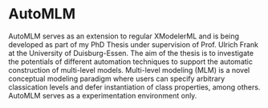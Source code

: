 # AutoMLM

AutoMLM serves as an extension to regular XModelerML and is being developed as part of my PhD Thesis under supervision of Prof. Ulrich Frank at the University of Duisburg-Essen. 
The aim of the thesis is to investigate the potentials of different automation techniques to support the automatic construction of multi-level models. Multi-level modeling (MLM) is a novel conceptual modeling paradigm where users can specify arbitrary classication levels and defer instantiation of class properties, among others. AutoMLM serves as a experimentation environment only.
